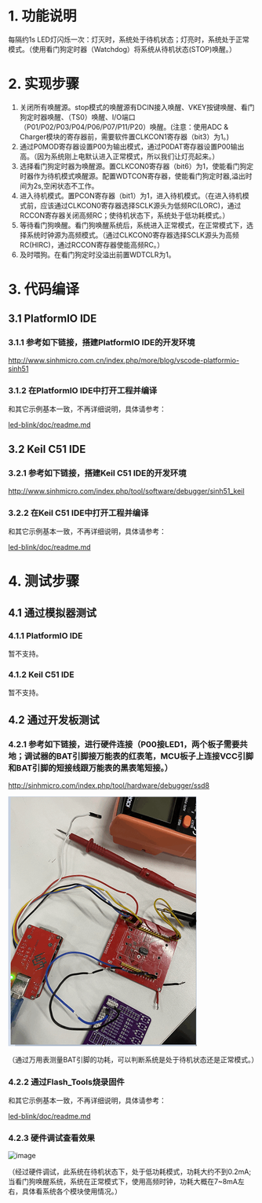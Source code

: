 # 1. 功能说明
每隔约1s LED灯闪烁一次：灯灭时，系统处于待机状态；灯亮时，系统处于正常模式。（使用看门狗定时器（Watchdog）将系统从待机状态(STOP)唤醒。）

# 2. 实现步骤

1. 关闭所有唤醒源。stop模式的唤醒源有DCIN接入唤醒、VKEY按键唤醒、看门狗定时器唤醒、（TS0）唤醒、I/O端口（P01/P02/P03/P04/P06/P07/P11/P20）唤醒。(注意：使用ADC & Charger模块的寄存器前，需要软件置CLKCON1寄存器（bit3）为1。)
2. 通过P0MOD寄存器设置P00为输出模式，通过P0DAT寄存器设置P00输出高。（因为系统刚上电默认进入正常模式，所以我们让灯亮起来。）
3. 选择看门狗定时器为唤醒源。置CLKCON0寄存器（bit6）为1，使能看门狗定时器作为待机模式唤醒源。配置WDTCON寄存器，使能看门狗定时器,溢出时间为2s,空闲状态不工作。
4. 进入待机模式。置PCON寄存器（bit1）为1，进入待机模式。（在进入待机模式前，应该通过CLKCON0寄存器选择SCLK源头为低频RC(LORC)，通过RCCON寄存器关闭高频RC；使待机状态下，系统处于低功耗模式。）
5. 等待看门狗唤醒。看门狗唤醒系统后，系统进入正常模式，在正常模式下，选择系统时钟源为高频模式。（通过CLKCON0寄存器选择SCLK源头为高频RC(HIRC)，通过RCCON寄存器使能高频RC。）
6. 及时喂狗。在看门狗定时没溢出前置WDTCLR为1。

# 3. 代码编译

## 3.1 PlatformIO IDE

### 3.1.1 参考如下链接，搭建PlatformIO IDE的开发环境

http://www.sinhmicro.com.cn/index.php/more/blog/vscode-platformio-sinh51

### 3.1.2 在PlatformIO IDE中打开工程并编译

和其它示例基本一致，不再详细说明，具体请参考：

[led-blink/doc/readme.md](../../led-blink/doc/readme.md)

## 3.2 Keil C51 IDE

### 3.2.1 参考如下链接，搭建Keil C51 IDE的开发环境

http://www.sinhmicro.com/index.php/tool/software/debugger/sinh51_keil

### 3.2.2 在Keil C51 IDE中打开工程并编译

和其它示例基本一致，不再详细说明，具体请参考：

[led-blink/doc/readme.md](../../led-blink/doc/readme.md)

# 4. 测试步骤

## 4.1 通过模拟器测试
### 4.1.1 PlatformIO IDE

暂不支持。

### 4.1.2 Keil C51 IDE
暂不支持。

## 4.2 通过开发板测试

### 4.2.1 参考如下链接，进行硬件连接（P00接LED1，两个板子需要共地；调试器的BAT引脚接万能表的红表笔，MCU板子上连接VCC引脚和BAT引脚的短接线跟万能表的黑表笔短接。）

http://sinhmicro.com/index.php/tool/hardware/debugger/ssd8

![image](./stop-wdog-hardware.gif)

（通过万用表测量BAT引脚的功耗，可以判断系统是处于待机状态还是正常模式。）

### 4.2.2 通过Flash_Tools烧录固件

和其它示例基本一致，不再详细说明，具体请参考：

[led-blink/doc/readme.md](../../led-blink/doc/readme.md)

### 4.2.3 硬件调试查看效果

![image](./stop-wdog-debugger.gif)

（经过硬件调试，此系统在待机状态下，处于低功耗模式，功耗大约不到0.2mA;当看门狗唤醒系统，系统在正常模式下，使用高频时钟，功耗大概在7~8mA左右，具体看系统各个模块使用情况。）









